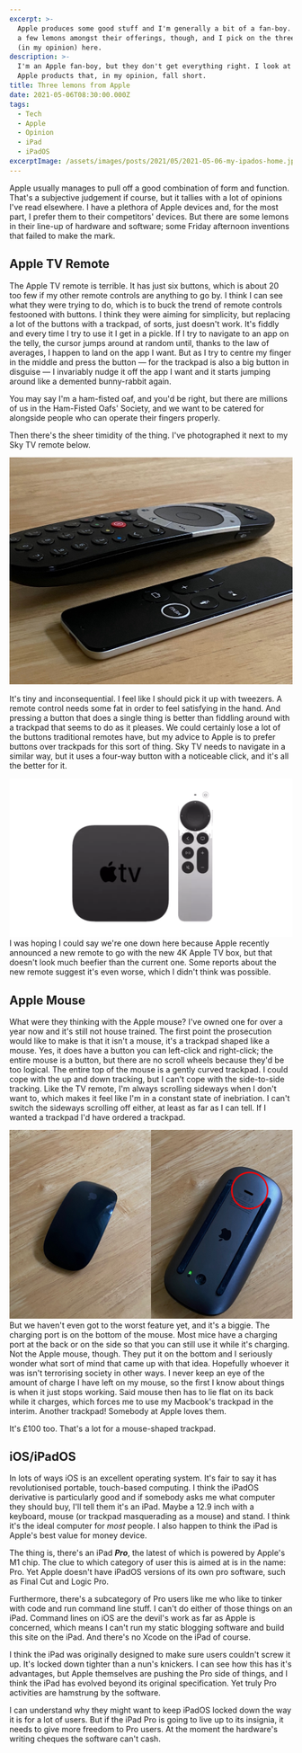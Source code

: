 ```yaml
---
excerpt: >-
  Apple produces some good stuff and I'm generally a bit of a fan-boy. There are
  a few lemons amongst their offerings, though, and I pick on the three worst
  (in my opinion) here.
description: >-
  I'm an Apple fan-boy, but they don't get everything right. I look at three
  Apple products that, in my opinion, fall short.
title: Three lemons from Apple
date: 2021-05-06T08:30:00.000Z
tags:
  - Tech
  - Apple
  - Opinion
  - iPad
  - iPadOS
excerptImage: /assets/images/posts/2021/05/2021-05-06-my-ipados-home.jpg
---
```

Apple usually manages to pull off a good combination of form and function. That's a subjective judgement if course, but it tallies with a lot of opinions I've read elsewhere. I have a plethora of Apple devices and, for the most part, I prefer them to their competitors' devices. But there are some lemons in their line-up of hardware and software; some Friday afternoon inventions that failed to make the mark.

## Apple TV Remote

The Apple TV remote is terrible. It has just six buttons, which is about 20 too few if my other remote controls are anything to go by. I think I can see what they were trying to do, which is to buck the trend of remote controls festooned with buttons. I think they were aiming for simplicity, but replacing a lot of the buttons with a trackpad, of sorts, just doesn't work. It's fiddly and every time I try to use it I get in a pickle. If I try to navigate to an app on the telly, the cursor jumps around at random until, thanks to the law of averages, I happen to land on the app I want. But as I try to centre my finger in the middle and press the button — for the trackpad is also a big button in disguise — I invariably nudge it off the app I want and it starts jumping around like a demented bunny-rabbit again.

You may say I'm a ham-fisted oaf, and you'd be right, but there are millions of us in the Ham-Fisted Oafs' Society, and we want to be catered for alongside people who can operate their fingers properly.

Then there's the sheer timidity of the thing. I've photographed it next to my Sky TV remote below.

![Apple TV remote control next to Sky TV remote control.](/assets/images/posts/2021/05/2021-05-06-apple-sky-remote.jpg "caption=The Apple TV remote is worse than it looks in the photo.|title=The Apple TV remote is worse than it looks in the photo.|@itemprop=image")

It's tiny and inconsequential. I feel like I should pick it up with tweezers. A remote control needs some fat in order to feel satisfying in the hand. And pressing a button that does a single thing is better than fiddling around with a trackpad that seems to do as it pleases. We could certainly lose a lot of the buttons traditional remotes have, but my advice to Apple is to prefer buttons over trackpads for this sort of thing. Sky TV needs to navigate in a similar way, but it uses a four-way button with a noticeable click, and it's all the better for it.

![Apple's new 4K TV box and its remote control.](/assets/images/posts/2021/05/2021-05-06-apple-tv-remote.png "class=s50 right|caption=New Apple TV box and remote. Bear in mind the Apple TV box is less than 3 inches square.|title=New Apple TV box and remote. Bear in mind the Apple TV box is less than 3 inches square.|@itemprop=image")
I was hoping I could say we're one down here because Apple recently announced a new remote to go with the new 4K Apple TV box, but that doesn't look much beefier than the current one. Some reports about the new remote suggest it's even worse, which I didn't think was possible.

## Apple Mouse

What were they thinking with the Apple mouse? I've owned one for over a year now and it's still not house trained. The first point the prosecution would like to make is that it isn't a mouse, it's a trackpad shaped like a mouse. Yes, it does have a button you can left-click and right-click; the entire mouse is a button, but there are no scroll wheels because they'd be too logical. The entire top of the mouse is a gently curved trackpad. I could cope with the up and down tracking, but I can't cope with the side-to-side tracking. Like the TV remote, I'm always scrolling sideways when I don't want to, which makes it feel like I'm in a constant state of inebriation. I can't switch the sideways scrolling off either, at least as far as I can tell. If I wanted a trackpad I'd have ordered a trackpad.

![Photos of Apple mouse from top and from bottom side-by-side.](/assets/images/posts/2021/05/2021-05-06-apple-mouse.jpg "class=s50 right|caption=Charging port circled.|title=Charging port circled.|@itemprop=image")
But we haven't even got to the worst feature yet, and it's a biggie. The charging port is on the bottom of the mouse. Most mice have a charging port at the back or on the side so that you can still use it while it's charging. Not the Apple mouse, though. They put it on the bottom and I seriously wonder what sort of mind that came up with that idea. Hopefully whoever it was isn't terrorising society in other ways. I never keep an eye of the amount of charge I have left on my mouse, so the first I know about things is when it just stops working. Said mouse then has to lie flat on its back while it charges, which forces me to use my Macbook's trackpad in the interim. Another trackpad! Somebody at Apple loves them.

It's £100 too. That's a lot for a mouse-shaped trackpad.

## iOS/iPadOS

In lots of ways iOS is an excellent operating system. It's fair to say it has revolutionised portable, touch-based computing. I think the iPadOS derivative is particularly good and if somebody asks me what computer they should buy, I'll tell them it's an iPad. Maybe a 12.9 inch with a keyboard, mouse (or trackpad masquerading as a mouse) and stand. I think it's the ideal computer for *most* people. I also happen to think the iPad is Apple's best value for money device.

The thing is, there's an iPad ***Pro***, the latest of which is powered by Apple's M1 chip. The clue to which category of user this is aimed at is in the name: Pro. Yet Apple doesn't have iPadOS versions of its own pro software, such as Final Cut and Logic Pro.

Furthermore, there's a subcategory of Pro users like me who like to tinker with code and run command line stuff. I can't do either of those things on an iPad. Command lines on iOS are the devil's work as far as Apple is concerned, which means I can't run my static blogging software and build this site on the iPad. And there's no Xcode on the iPad of course.

I think the iPad was originally designed to make sure users couldn't screw it up. It's locked down tighter than a nun's knickers. I can see how this has it's advantages, but Apple themselves are pushing the Pro side of things, and I think the iPad has evolved beyond its original specification. Yet truly Pro activities are hamstrung by the software.

I can understand why they might want to keep iPadOS locked down the way it is for a lot of users. But if the iPad Pro is going to live up to its insignia, it needs to give more freedom to Pro users. At the moment the hardware's writing cheques the software can't cash.

